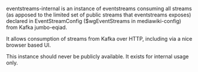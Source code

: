 eventstreams-internal is an instance of eventstreams consuming all streams (as apposed to the
limited set of public streams that eventstreams exposes) declared in
EventStreamConfig ($wgEventStreams in mediawiki-config) from Kafka jumbo-eqiad.

It allows consumption of streams from Kafka over HTTP, including via a nice browser based UI.

This instance should never be publicly available.  It exists for internal usage only.
